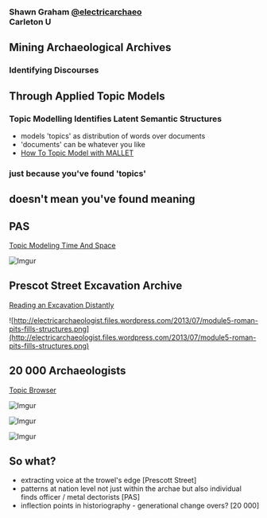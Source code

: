 ### Shawn Graham [@electricarchaeo](http://twitter.com/electricarchaeo) <br> Carleton U
## Mining Archaeological Archives


### Identifying Discourses
## Through Applied Topic Models


### Topic Modelling Identifies Latent Semantic Structures
+ models 'topics' as distribution of words over documents
+ 'documents' can be whatever you like
+ [How To Topic Model with MALLET](http://programminghistorian.org/lessons/topic-modeling-and-mallet)


### just because you've found 'topics'
## doesn't mean you've found meaning


## PAS
[Topic Modeling Time And Space](http://digitalarchaeology.msu.edu/dh2013/topic-modeling-time-and-space-archaeological-datasets-as-discourses/)

![Imgur](http://i.imgur.com/yT1tIus.png)


## Prescot Street Excavation Archive

[Reading an Excavation Distantly](http://electricarchaeology.ca/2013/07/09/prescot-street-as-topic-model-or-reading-an-excavation-distantly/)

![http://electricarchaeologist.files.wordpress.com/2013/07/module5-roman-pits-fills-structures.png](http://electricarchaeologist.files.wordpress.com/2013/07/module5-roman-pits-fills-structures.png)


## 20 000 Archaeologists
[Topic Browser](http://graeworks.net/digitalarchae/20000/)

![Imgur](http://i.imgur.com/PPGASS3.png)


![Imgur](http://i.imgur.com/tv8UATa.png)


![Imgur](http://i.imgur.com/xYE7V6A.png)


## So what?
+ extracting voice at the trowel's edge [Prescott Street]
+ patterns at nation level not just within the archae but also individual finds officer / metal dectorists [PAS]
+ inflection points in historiography - generational change overs? [20 000]
